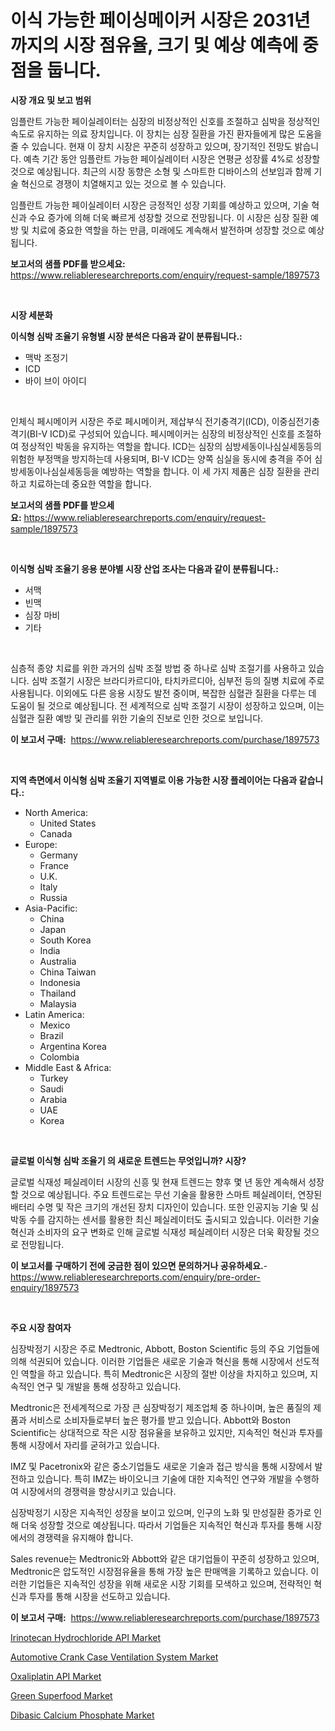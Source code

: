 <p><h1>이식 가능한 페이싱메이커 시장은 2031년까지의 시장 점유율, 크기 및 예상 예측에 중점을 둡니다.</h1></p><p><strong>시장 개요 및 보고 범위</strong></p>
<p><p>임플란트 가능한 페이실레이터는 심장의 비정상적인 신호를 조절하고 심박을 정상적인 속도로 유지하는 의료 장치입니다. 이 장치는 심장 질환을 가진 환자들에게 많은 도움을 줄 수 있습니다. 현재 이 장치 시장은 꾸준히 성장하고 있으며, 장기적인 전망도 밝습니다. 예측 기간 동안 임플란트 가능한 페이실레이터 시장은 연평균 성장률 4%로 성장할 것으로 예상됩니다. 최근의 시장 동향은 소형 및 스마트한 디바이스의 선보임과 함께 기술 혁신으로 경쟁이 치열해지고 있는 것으로 볼 수 있습니다.</p><p>임플란트 가능한 페이실레이터 시장은 긍정적인 성장 기회를 예상하고 있으며, 기술 혁신과 수요 증가에 의해 더욱 빠르게 성장할 것으로 전망됩니다. 이 시장은 심장 질환 예방 및 치료에 중요한 역할을 하는 만큼, 미래에도 계속해서 발전하며 성장할 것으로 예상됩니다.</p></p>
<p><strong>보고서의 샘플 PDF를 받으세요:</strong> <a href="https://www.reliableresearchreports.com/enquiry/request-sample/1897573">https://www.reliableresearchreports.com/enquiry/request-sample/1897573</a></p>
<p>&nbsp;</p>
<p><strong>시장 세분화</strong></p>
<p><strong>이식형 심박 조율기 유형별 시장 분석은 다음과 같이 분류됩니다.:</strong></p>
<p><ul><li>맥박 조정기</li><li>ICD</li><li>바이 브이 아이디</li></ul></p>
<p>&nbsp;</p>
<p><p>인체식 페시메이커 시장은 주로 페시메이커, 제삽부식 전기충격기(ICD), 이중심전기충격기(BI-V ICD)로 구성되어 있습니다. 페시메이커는 심장의 비정상적인 신호를 조절하여 정상적인 박동을 유지하는 역할을 합니다. ICD는 심장의 심방세동이나심실세동등의 위험한 부정맥을 방지하는데 사용되며, BI-V ICD는 양쪽 심실을 동시에 충격을 주어 심방세동이나심실세동등을 예방하는 역할을 합니다. 이 세 가지 제품은 심장 질환을 관리하고 치료하는데 중요한 역할을 합니다.</p></p>
<p><strong>보고서의 샘플 PDF를 받으세요:</strong>&nbsp;<a href="https://www.reliableresearchreports.com/enquiry/request-sample/1897573">https://www.reliableresearchreports.com/enquiry/request-sample/1897573</a></p>
<p>&nbsp;</p>
<p><strong> 이식형 심박 조율기 응용 분야별 시장 산업 조사는 다음과 같이 분류됩니다.:</strong></p>
<p><ul><li>서맥</li><li>빈맥</li><li>심장 마비</li><li>기타</li></ul></p>
<p>&nbsp;</p>
<p><p>심층적 종양 치료를 위한 과거의 심박 조절 방법 중 하나로 심박 조절기를 사용하고 있습니다. 심박 조절기 시장은 브라디카르디아, 타치카르디아, 심부전 등의 질병 치료에 주로 사용됩니다. 이외에도 다른 응용 시장도 발전 중이며, 복잡한 심혈관 질환을 다루는 데 도움이 될 것으로 예상됩니다. 전 세계적으로 심박 조절기 시장이 성장하고 있으며, 이는 심혈관 질환 예방 및 관리를 위한 기술의 진보로 인한 것으로 보입니다.</p></p>
<p><strong>이 보고서 구매:</strong>&nbsp; <a href="https://www.reliableresearchreports.com/purchase/1897573">https://www.reliableresearchreports.com/purchase/1897573</a></p>
<p>&nbsp;</p>
<p><strong>지역 측면에서 이식형 심박 조율기 지역별로 이용 가능한 시장 플레이어는 다음과 같습니다.:</strong></p>
<p><ul>
    <li>
        North America:
        <ul>
            <li>United States</li>
            <li>Canada</li>
        </ul>
    </li>
    <li>
        Europe:
        <ul>
            <li>Germany</li>
            <li>France</li>
            <li>U.K.</li>
            <li>Italy</li>
            <li>Russia</li>
        </ul>
    </li>
    <li>
        Asia-Pacific:
        <ul>
            <li>China</li>
            <li>Japan</li>
            <li>South Korea</li>
            <li>India</li>
            <li>Australia</li>
            <li>China Taiwan</li>
            <li>Indonesia</li>
            <li>Thailand</li>
            <li>Malaysia</li>
        </ul>
    </li>
    <li>
        Latin America:
        <ul>
            <li>Mexico</li>
            <li>Brazil</li>
            <li>Argentina Korea</li>
            <li>Colombia</li>
        </ul>
    </li>
    <li>
        Middle East & Africa:
        <ul>
            <li>Turkey</li>
            <li>Saudi</li>
            <li>Arabia</li>
            <li>UAE</li>
            <li>Korea</li>
        </ul>
    </li>
    </ul></p>
<p>&nbsp;</p>
<p><strong>글로벌 이식형 심박 조율기 의 새로운 트렌드는 무엇입니까? 시장?</strong></p>
<p><p>글로벌 식재성 페실레이터 시장의 신흥 및 현재 트렌드는 향후 몇 년 동안 계속해서 성장할 것으로 예상됩니다. 주요 트렌드로는 무선 기술을 활용한 스마트 페실레이터, 연장된 배터리 수명 및 작은 크기의 개선된 장치 디자인이 있습니다. 또한 인공지능 기술 및 심박동 수를 감지하는 센서를 활용한 최신 페실레이터도 출시되고 있습니다. 이러한 기술 혁신과 소비자의 요구 변화로 인해 글로벌 식재성 페실레이터 시장은 더욱 확장될 것으로 전망됩니다.</p></p>
<p><strong>이 보고서를 구매하기 전에 궁금한 점이 있으면 문의하거나 공유하세요.</strong>- <a href="https://www.reliableresearchreports.com/enquiry/pre-order-enquiry/1897573">https://www.reliableresearchreports.com/enquiry/pre-order-enquiry/1897573</a></p>
<p>&nbsp;</p>
<p><strong>주요 시장 참여자</strong></p>
<p><p>심장박정기 시장은 주로 Medtronic, Abbott, Boston Scientific 등의 주요 기업들에 의해 석권되어 있습니다. 이러한 기업들은 새로운 기술과 혁신을 통해 시장에서 선도적인 역할을 하고 있습니다. 특히 Medtronic은 시장의 절반 이상을 차지하고 있으며, 지속적인 연구 및 개발을 통해 성장하고 있습니다.</p><p>Medtronic은 전세계적으로 가장 큰 심장박정기 제조업체 중 하나이며, 높은 품질의 제품과 서비스로 소비자들로부터 높은 평가를 받고 있습니다. Abbott와 Boston Scientific는 상대적으로 작은 시장 점유율을 보유하고 있지만, 지속적인 혁신과 투자를 통해 시장에서 자리를 굳혀가고 있습니다.</p><p>IMZ 및 Pacetronix와 같은 중소기업들도 새로운 기술과 접근 방식을 통해 시장에서 발전하고 있습니다. 특히 IMZ는 바이오니크 기술에 대한 지속적인 연구와 개발을 수행하여 시장에서의 경쟁력을 향상시키고 있습니다.</p><p>심장박정기 시장은 지속적인 성장을 보이고 있으며, 인구의 노화 및 만성질환 증가로 인해 더욱 성장할 것으로 예상됩니다. 따라서 기업들은 지속적인 혁신과 투자를 통해 시장에서의 경쟁력을 유지해야 합니다.</p><p>Sales revenue는 Medtronic와 Abbott와 같은 대기업들이 꾸준히 성장하고 있으며, Medtronic은 압도적인 시장점유율을 통해 가장 높은 판매액을 기록하고 있습니다. 이러한 기업들은 지속적인 성장을 위해 새로운 시장 기회를 모색하고 있으며, 전략적인 혁신과 투자를 통해 시장을 선도하고 있습니다.</p></p>
<p><strong>이 보고서 구매:</strong>&nbsp;&nbsp;<a href="https://www.reliableresearchreports.com/purchase/1897573">https://www.reliableresearchreports.com/purchase/1897573</a></p>
<p><p><a href="https://issuu.com/reportprime-2/docs/irinotecan-hydrochloride-api-market-size-2030.pptx">Irinotecan Hydrochloride API Market</a></p><p><a href="https://ivy-potential-64b.notion.site/Automotive-Crank-Case-Ventilation-System-Market-Size-Growing-and-Forecasted-for-period-from-2024-2-f8d832c6b07247379770815b42e68050">Automotive Crank Case Ventilation System Market</a></p><p><a href="https://issuu.com/reportprime-2/docs/oxaliplatin-api-market-size-2030.pptx">Oxaliplatin API Market</a></p><p><a href="https://view.publitas.com/reportprime-1/green-superfood-market-growth-market-trends-covid-19-impact-and-forecasts-for-period-from-2024-2031/">Green Superfood Market</a></p><p><a href="https://github.com/WillieWoodard/Market-Research-Report-List-3/blob/main/dibasic-calcium-phosphate-market.md">Dibasic Calcium Phosphate Market</a></p></p>
